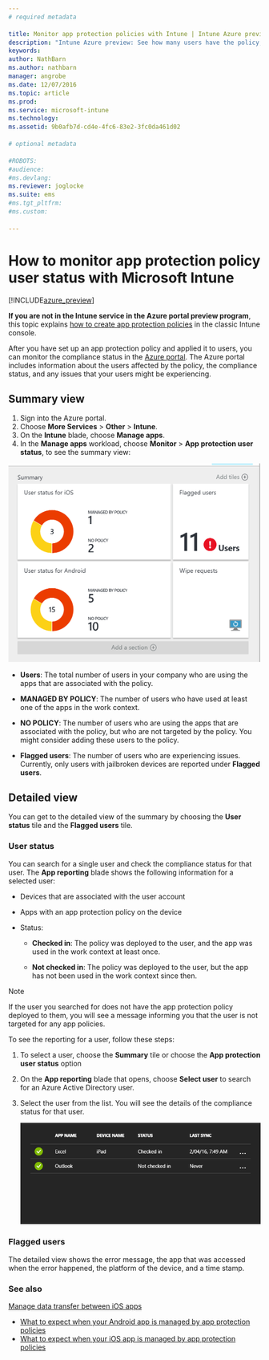 ```yaml
---
# required metadata

title: Monitor app protection policies with Intune | Intune Azure preview | Microsoft Docs
description: "Intune Azure preview: See how many users have the policy, and drill down to find more details."
keywords:
author: NathBarn
ms.author: nathbarn
manager: angrobe
ms.date: 12/07/2016
ms.topic: article
ms.prod:
ms.service: microsoft-intune
ms.technology:
ms.assetid: 9b0afb7d-cd4e-4fc6-83e2-3fc0da461d02

# optional metadata

#ROBOTS:
#audience:
#ms.devlang:
ms.reviewer: joglocke
ms.suite: ems
#ms.tgt_pltfrm:
#ms.custom:

---
```


# How to monitor app protection policy user status with Microsoft Intune
[!INCLUDE[azure_preview](../includes/azure_preview.md)]

**If you are not in the Intune service in the Azure portal preview program**, this topic explains [how to create app protection policies](https://docs.microsoft.com/en-us/intune/deploy-use/create-and-deploy-mobile-app-management-policies-with-microsoft-intune) in the classic Intune console.


After you have set up an app protection policy and applied it to users, you can monitor the compliance status in the [Azure portal](https://portal.azure.com). The Azure portal includes information about the users affected by the policy, the compliance status, and any issues that your users might be experiencing.

## Summary view

1. Sign into the Azure portal.
2. Choose **More Services** > **Other** > **Intune**.
3. On the **Intune** blade, choose **Manage apps**.
4. In the **Manage apps** workload, choose **Monitor** > **App protection user status**, to see the summary view:

![Summary tile on the Intune mobile application management blade](../media/app-protection-user-status-summary.png)

-   **Users**: The total number of users in your company who are using the apps that are associated with the policy.

-   **MANAGED BY POLICY**: The number of users who have used at least one of the apps in the work context.

-   **NO POLICY**: The number of users who are using the apps that are associated with the policy, but who are not targeted by the policy. You might consider adding these users to the policy.

- **Flagged users**: The number of users who are experiencing issues. Currently, only users with jailbroken devices are reported under **Flagged users**.


## Detailed view
You can get to the detailed view of the summary by choosing the **User status** tile and the **Flagged users** tile.

### User status
You can search for a single user and check the compliance status for that user. The **App reporting** blade shows the following information for a selected user:
- Devices that are associated with the user account

- Apps with an app protection policy on the device

- Status:

  - **Checked in**: The policy was deployed to the user, and the app was used in the work context at least once.

  - **Not checked in**: The policy was deployed to the user, but the app has not been used in the work context since then.

>[!NOTE]
> If the user you searched for does not have the app protection policy deployed to them, you will see a message informing you that the user is not targeted for any app policies.

To see the reporting for a user, follow these steps:

1.  To select a user, choose the **Summary** tile or choose the **App protection user status** option


2. On the **App reporting** blade that opens, choose **Select user** to search for an Azure Active Directory user.



3. Select the user from the list. You will see the details of the compliance status for that user.

    ![App reporting details](../media/app-protection-app-reporting-by-user.png)

### Flagged users
The detailed view shows the error message, the app that was accessed when the error happened, the platform of the device, and a time stamp.  

### See also
[Manage data transfer between iOS apps](manage-data-transfer-between-ios-apps-with-microsoft-intune.md)

* [What to expect when your Android app is managed by app protection policies](app-protection-enabled-android-apps.md)
* [What to expect when your iOS app is managed by app protection policies](app-protection-enabled-ios-apps.md)
